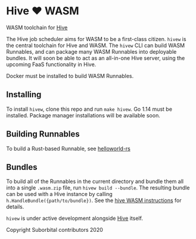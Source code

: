 # Hive ❤️ WASM

WASM toolchain for [Hive](https://github.com/suborbital/hive)

The Hive job scheduler aims for WASM to be a first-class citizen. `hivew` is the central toolchain for Hive and WASM. The `hivew` CLI can build WASM Runnables, and can package many WASM Runnables into deployable bundles. It will soon be able to act as an all-in-one Hive server, using the upcoming FaaS functionality in Hive.

Docker must be installed to build WASM Runnables.

## Installing
To install `hivew`, clone this repo and run `make hivew`. Go 1.14 must be installed. Package manager installations will be available soon.

## Building Runnables
To build a Rust-based Runnable, see [helloworld-rs](./helloworld-rs/README.md)

## Bundles
To build all of the Runnables in the current directory and bundle them all into a single `.wasm.zip` file, run `hivew build --bundle`. The resulting bundle can be used with a Hive instance by calling `h.HandleBundle({path/to/bundle})`. See the [hive WASM instructions](https://github.com/suborbital/hive/blob/master/WASM.md) for details.

`hivew` is under active development alongside [Hive](https://github.com/suborbital/hive) itself.

Copyright Suborbital contributors 2020
